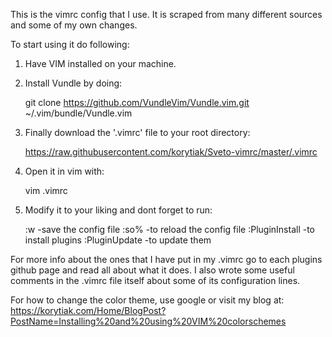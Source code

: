 This is the vimrc config that I use. It is scraped from many different sources and some of my own changes.


To start using it do following:


1. Have VIM installed on your machine.


2. Install Vundle by doing: 
	
   git clone https://github.com/VundleVim/Vundle.vim.git ~/.vim/bundle/Vundle.vim


3. Finally download the '.vimrc' file to your root directory:

   https://raw.githubusercontent.com/korytiak/Sveto-vimrc/master/.vimrc


4. Open it in vim with:

   vim .vimrc


5. Modify it to your liking and dont forget to run:

   :w                                              -save the config file
   :so%                                            -to reload the config file
   :PluginInstall                                  -to install plugins
   :PluginUpdate                                   -to update them


For more info about the ones that I have put in my .vimrc go to each plugins github page and read all about what it does. 
I also wrote some useful comments in the .vimrc file itself about some of its configuration lines.

For how to change the color theme, use google or visit my blog at: https://korytiak.com/Home/BlogPost?PostName=Installing%20and%20using%20VIM%20colorschemes


